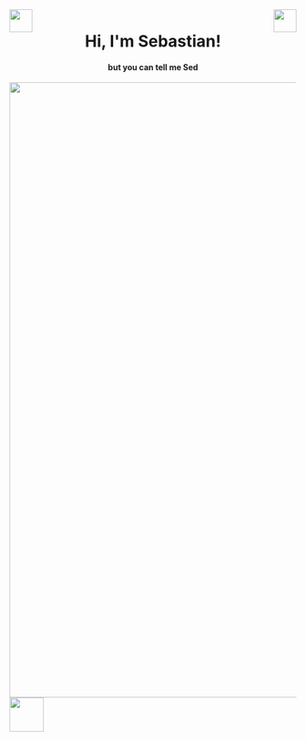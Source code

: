 <img align="left" src="https://github.com/TheDudeThatCode/TheDudeThatCode/blob/master/Assets/Hi.gif" width="40"/>
<img align="right" src="https://github.com/TheDudeThatCode/TheDudeThatCode/blob/master/Assets/Hi.gif" width="40"/>
<h1 align="center">Hi, I'm Sebastian! </h1> 
<h4 align="center">but you can tell me Sed </h4>
  
<img align="center" src="https://firebasestorage.googleapis.com/v0/b/port-e39af.appspot.com/o/README_HEAD_.svg?alt=media&token=85baca44-9c42-4d3a-96bf-253fbb5ab151" width="1080" />


<img src="https://media.giphy.com/media/LnQjpWaON8nhr21vNW/giphy.gif" width="60">

